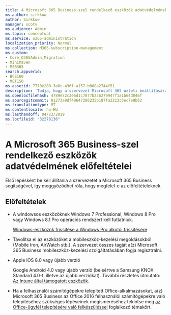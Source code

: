 ```yaml
---
title: A Microsoft 365 Business-szel rendelkező eszközök adatvédelmének előfeltételei
ms.author: sirkkuw
author: Sirkkuw
manager: scotv
ms.audience: Admin
ms.topic: conceptual
ms.service: o365-administration
localization_priority: Normal
ms.collection: M365-subscription-management
ms.custom:
- Core_O365Admin_Migration
- MiniMaven
- MSB365
search.appverid:
- BCS160
- MET150
ms.assetid: 7770e280-3a6c-436f-a157-b008a2744f51
description: 'Tudja, hogy a szervezet Microsoft 365 üzleti beállítására szolgáló előzetes követelmények. '
ms.openlocfilehash: 4789e72c3e6d1c7877b236279947f1a1b64d046f
ms.sourcegitcommit: 81273a9df49647286235b187fa2213c5ec7e8b62
ms.translationtype: MT
ms.contentlocale: hu-HU
ms.lasthandoff: 04/23/2019
ms.locfileid: "32278136"
---
```

# <a name="pre-requisites-for-protecting-data-on-devices-with-microsoft-365-business"></a>A Microsoft 365 Business-szel rendelkező eszközök adatvédelmének előfeltételei

Első lépésként be kell állítania a szervezetét a Microsoft 365 Business segítségével, így meggyőződhet róla, hogy megfelel-e az előfeltételeknek.
  
## <a name="pre-requisites"></a>Előfeltételek

- A windowsos eszközöknek Windows 7 Professional, Windows 8 Pro vagy Windows 8.1 Pro operációs rendszert kell futtatniuk.
    
    [Windows-eszközök frissítése a Windows Pro alkotói frissítésére](upgrade-to-windows-pro-creators-update.md)
    
- Távolítsa el az eszközöket a mobileszköz-kezelési megoldásokból (Mobile Iron, AirWatch stb.). A szervezet összes tagját a(z) Microsoft 365 Business mobileszköz-kezelési szolgáltatásában fogja regisztrálni.
    
- Apple iOS 8.0 vagy újabb verzió
    
    Google Android 4.0 vagy újabb verzió (beleértve a Samsung KNOX Standard 4.0-t, illetve az újabb verziókat). További részletes útmutató: [Az Intune által támogatott eszközök](https://go.microsoft.com/fwlink/p/?linkid=852307).
    
- Ha a felhasználói számítógépekre telepített Office-alkalmazásokat, a(z) Microsoft 365 Business az Office 2016 felhasználói számítógépekre való telepítéséhez szükséges lépéseinek megismeréséhez tekintse meg [az Office-ügyfél telepítésére való felkészüléssel](prepare-for-office-client-deployment.md) foglalkozó témakört. 
    


